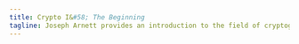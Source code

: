 ```yaml
---
title: Crypto I&#58; The Beginning
tagline: Joseph Arnett provides an introduction to the field of cryptography (secret writing) including some history. The topics discussed range from simple, obsolete ciphers to complex contemporary ciphers. (Slides forthcoming)
---
```

